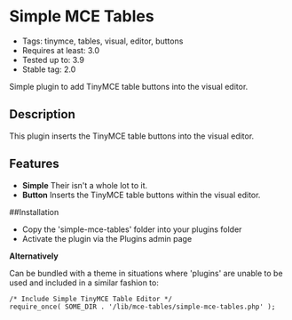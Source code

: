 # Simple MCE Tables

* Tags: tinymce, tables, visual, editor, buttons
* Requires at least: 3.0
* Tested up to: 3.9
* Stable tag: 2.0

Simple plugin to add TinyMCE table buttons into the visual editor.

## Description

This plugin inserts the TinyMCE table buttons into the visual editor.

## Features

* **Simple** Their isn't a whole lot to it.
* **Button** Inserts the TinyMCE table buttons within the visual editor.

##Installation

* Copy the 'simple-mce-tables' folder into your plugins folder
* Activate the plugin via the Plugins admin page

**Alternatively**

Can be bundled with a theme in situations where 'plugins' are unable to be used and included in a similar fashion to:

```
/* Include Simple TinyMCE Table Editor */
require_once( SOME_DIR . '/lib/mce-tables/simple-mce-tables.php' );
```





